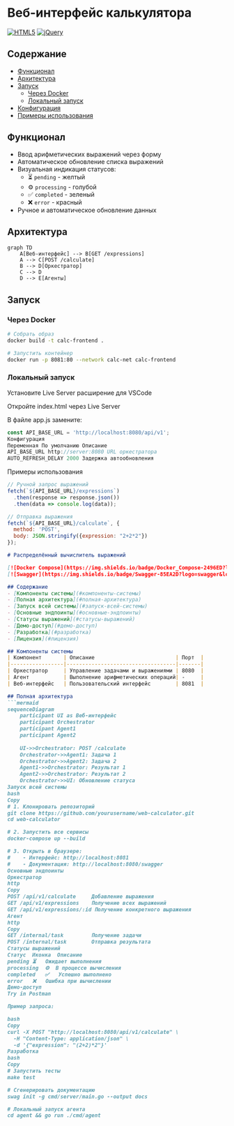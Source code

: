 # Веб-интерфейс калькулятора

[![HTML5](https://img.shields.io/badge/HTML5-E34F26?logo=html5&logoColor=white)](https://developer.mozilla.org/ru/docs/Web/HTML)
[![jQuery](https://img.shields.io/badge/jQuery-0769AD?logo=jquery&logoColor=white)](https://jquery.com/)

## Содержание

- [Функционал](#функционал)
- [Архитектура](#архитектура)
- [Запуск](#запуск)
  - [Через Docker](#через-docker)
  - [Локальный запуск](#локальный-запуск)
- [Конфигурация](#конфигурация)
- [Примеры использования](#примеры-использования)

## Функционал

- Ввод арифметических выражений через форму
- Автоматическое обновление списка выражений
- Визуальная индикация статусов:
  - ⏳ `pending` - желтый
  - ⚙️ `processing` - голубой
  - ✅ `completed` - зеленый
  - ❌ `error` - красный
- Ручное и автоматическое обновление данных

## Архитектура

```mermaid
graph TD
    A[Веб-интерфейс] --> B[GET /expressions]
    A --> C[POST /calculate]
    B --> D[Оркестратор]
    C --> D
    D --> E[Агенты]
```

## Запуск

### Через Docker

```bash
# Собрать образ
docker build -t calc-frontend .

# Запустить контейнер
docker run -p 8081:80 --network calc-net calc-frontend
```

### Локальный запуск

Установите Live Server расширение для VSCode

Откройте index.html через Live Server

В файле app.js замените:

```javascript
const API_BASE_URL = 'http://localhost:8080/api/v1';
Конфигурация
Переменная По умолчанию Описание
API_BASE_URL http://server:8080 URL оркестратора
AUTO_REFRESH_DELAY 2000 Задержка автообновления
```

Примеры использования

```javascript
// Ручной запрос выражений
fetch(`${API_BASE_URL}/expressions`)
  .then(response => response.json())
  .then(data => console.log(data));

// Отправка выражения
fetch(`${API_BASE_URL}/calculate`, {
  method: 'POST',
  body: JSON.stringify({expression: "2+2*2"})
});
```

```markdown
# Распределённый вычислитель выражений

[![Docker Compose](https://img.shields.io/badge/Docker_Compose-2496ED?logo=docker&logoColor=white)](https://docs.docker.com/compose/)
[![Swagger](https://img.shields.io/badge/Swagger-85EA2D?logo=swagger&logoColor=black)](http://localhost:8080/swagger)

## Содержание
- [Компоненты системы](#компоненты-системы)
- [Полная архитектура](#полная-архитектура)
- [Запуск всей системы](#запуск-всей-системы)
- [Основные эндпоинты](#основные-эндпоинты)
- [Статусы выражений](#статусы-выражений)
- [Демо-доступ](#демо-доступ)
- [Разработка](#разработка)
- [Лицензия](#лицензия)

## Компоненты системы
| Компонент       | Описание                          | Порт  |
|-----------------|-----------------------------------|-------|
| Оркестратор     | Управление задачами и выражениями | 8080  |
| Агент           | Выполнение арифметических операций| -     |
| Веб-интерфейс   | Пользовательский интерфейс        | 8081  |

## Полная архитектура
```mermaid
sequenceDiagram
    participant UI as Веб-интерфейс
    participant Orchestrator
    participant Agent1
    participant Agent2
    
    UI->>Orchestrator: POST /calculate
    Orchestrator->>Agent1: Задача 1
    Orchestrator->>Agent2: Задача 2
    Agent1->>Orchestrator: Результат 1
    Agent2->>Orchestrator: Результат 2
    Orchestrator->>UI: Обновление статуса
Запуск всей системы
bash
Copy
# 1. Клонировать репозиторий
git clone https://github.com/yourusername/web-calculator.git
cd web-calculator

# 2. Запустить все сервисы
docker-compose up --build

# 3. Открыть в браузере:
#    - Интерфейс: http://localhost:8081
#    - Документация: http://localhost:8080/swagger
Основные эндпоинты
Оркестратор
http
Copy
POST /api/v1/calculate     Добавление выражения
GET /api/v1/expressions    Получение всех выражений
GET /api/v1/expressions/:id Получение конкретного выражения
Агент
http
Copy
GET /internal/task         Получение задачи
POST /internal/task        Отправка результата
Статусы выражений
Статус	Иконка	Описание
pending	⏳	Ожидает выполнения
processing	⚙️	В процессе вычисления
completed	✅	Успешно выполнено
error	❌	Ошибка при вычислении
Демо-доступ
Try in Postman

Пример запроса:

bash
Copy
curl -X POST "http://localhost:8080/api/v1/calculate" \
  -H "Content-Type: application/json" \
  -d '{"expression": "(2+2)*2"}'
Разработка
bash
Copy
# Запустить тесты
make test

# Сгенерировать документацию
swag init -g cmd/server/main.go --output docs

# Локальный запуск агента
cd agent && go run ./cmd/agent